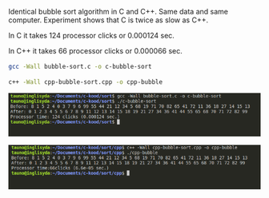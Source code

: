 Identical bubble sort algorithm in C and C++. Same data and same computer. Experiment shows that C is twice as slow as C++.

In C it takes 124 processor clicks or 0.000124 sec.

In C++ it takes 66 processor clicks or 0.000066 sec.

```bash
gcc -Wall bubble-sort.c -o c-bubble-sort
```

```bash
c++ -Wall cpp-bubble-sort.cpp -o cpp-bubble
```

![c](img/c-bubble-run.png)

![c++](img/cpp-bubble-run.png)
